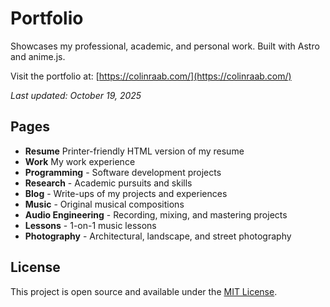 # Portfolio

Showcases my professional, academic, and personal work. Built with Astro and anime.js.

Visit the portfolio at: [https://colinraab.com/](https://colinraab.com/)

*Last updated: October 19, 2025*

## Pages

- **Resume** Printer-friendly HTML version of my resume
- **Work** My work experience
- **Programming** - Software development projects
- **Research** - Academic pursuits and skills
- **Blog** - Write-ups of my projects and experiences
- **Music** - Original musical compositions
- **Audio Engineering** - Recording, mixing, and mastering projects
- **Lessons** - 1-on-1 music lessons
- **Photography** - Architectural, landscape, and street photography

## License

This project is open source and available under the [MIT License](LICENSE).
